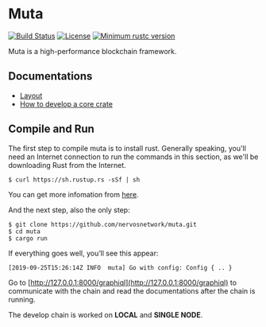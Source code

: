 # Muta

[![Build Status](https://travis-ci.com/nervosnetwork/muta.svg?branch=master)](https://travis-ci.com/nervosnetwork/muta)
[![License](https://img.shields.io/badge/license-MIT-green.svg)](LICENSE)
[![Minimum rustc version](https://img.shields.io/badge/rustc-nightly-informational.svg)](https://github.com/cryptape/overlord/blob/master/rust-toolchain)

Muta is a high-performance blockchain framework.

## Documentations

- [Layout](docs/layout.md)
- [How to develop a core crate](docs/how_to_deploy_a_core_crate.md)

## Compile and Run

The first step to compile muta is to install rust. Generally speaking, you'll need an Internet connection to run the commands in this section, as we'll be downloading Rust from the Internet.

```shell
$ curl https://sh.rustup.rs -sSf | sh
```

You can get more infomation from [here](https://www.rust-lang.org/tools/install).

And the next step, also the only step:

```shell
$ git clone https://github.com/nervosnetwork/muta.git
$ cd muta
$ cargo run
```

If everything goes well, you’ll see this appear:

```
[2019-09-25T15:26:14Z INFO  muta] Go with config: Config { .. }
```

Go to [http://127.0.0.1:8000/graphiql](http://127.0.0.1:8000/graphiql) to communicate with the chain and read the documentations after the chain is running.

The develop chain is worked on **LOCAL** and **SINGLE NODE**.
